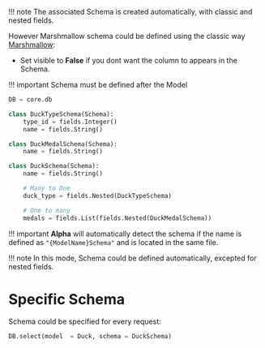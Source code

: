 
!!! note
The associated Schema is created automatically, with classic and nested fields.

However Marshmallow schema could be defined using the classic way [Marshmallow](https://marshmallow.readthedocs.io/en/stable/index.html):

- Set visible to **False** if you dont want the column to appears in the Schema.

!!! important
Schema must be defined after the Model

```py
DB = core.db

class DuckTypeSchema(Schema):
    type_id = fields.Integer()
    name = fields.String()

class DuckMedalSchema(Schema):
    name = fields.String()

class DuckSchema(Schema):
    name = fields.String()

    # Many to One
    duck_type = fields.Nested(DuckTypeSchema)

    # One to many
    medals = fields.List(fields.Nested(DuckMedalSchema))
```

!!! important
**Alpha** will automatically detect the schema if the name is defined as `"{ModelName}Schema"` and is located in the same file.

!!! note
In this mode, Schema could be defined automatically, excepted for nested fields.

# Specific Schema

Schema could be specified for every request:

```py
DB.select(model  = Duck, schema = DuckSchema)
```